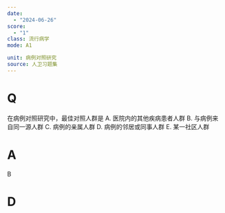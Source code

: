 ```yaml
---
date:
  - "2024-06-26"
score:
  - "1"
class: 流行病学
mode: A1

unit: 病例对照研究
source: 人卫习题集
---
```



# Q
在病例对照研究中，最佳对照人群是
A. 医院内的其他疾病患者人群 
B. 与病例来自同一源人群
C. 病例的亲属人群 
D. 病例的邻居或同事人群
E. 某一社区人群

# A

B


# D

